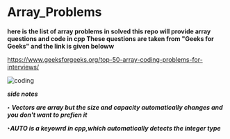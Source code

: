 # Array_Problems

**here is the list of array problems in solved this repo will provide array questions and code in cpp These questions are taken from "Geeks for Geeks" and the link is given beloww**

https://www.geeksforgeeks.org/top-50-array-coding-problems-for-interviews/

![coding](https://user-images.githubusercontent.com/96343958/195662561-24b4c6d7-0e69-41d7-a26c-178c60ddf630.gif)


***side notes***


***‣ Vectors are array but the size and capacity automatically changes and you don't want to  prefien it***

***‣AUTO is a keyowrd in cpp,which automatically detects the integer type***
